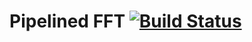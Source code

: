 Pipelined FFT [![Build Status](https://travis-ci.org/ucb-art/fft.svg?branch=master)](https://travis-ci.org/ucb-art/fft)
=======================

